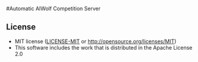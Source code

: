 #Automatic AIWolf Competition Server
## License
 * MIT license ([LICENSE-MIT](LICENSE-MIT) or http://opensource.org/licenses/MIT)
 * This software includes the work that is distributed in the Apache License 2.0
